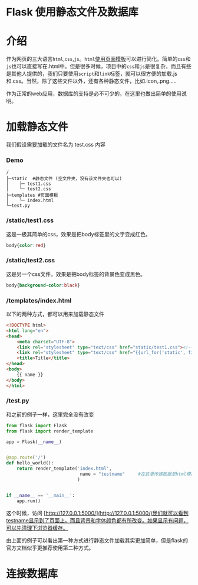 Flask 使用静态文件及数据库
===
# 介绍
作为网页的三大语言``html``,``css``,``js``。``html``[使用页面模板](https://github.com/liufeng3486/Documents/blob/master/Python/Web%E6%A1%86%E6%9E%B6/Flask/Flask%20%E9%A1%B5%E9%9D%A2%E6%A8%A1%E6%9D%BF.md)可以进行简化。简单的``css``和``js``也可以直接写在.html中。但是很多时候，项目中的``css``和``js``是很复杂，而且有些是其他人提供的，我们只要使用``script``和``link``标签，就可以很方便的加载.js和.css。当然，除了这些文件以外，还有各种静态文件，比如.icon,.png.....

作为正常的web应用，数据库的支持是必不可少的，在这里也做出简单的使用说明。

# 加载静态文件
我们假设需要加载的文件名为 test.css 内容
### Demo

```shell
/
├─static  #静态文件 (空文件夹，没有该文件夹也可以)
│    ├─ test1.css
│    └─ test2.css
├─templates #页面模板
│    └─ index.html
└─test.py  
```
### /static/test1.css  
这是一极其简单的css，效果是把body标签里的文字变成红色。
```css
body{color:red}
```
### /static/test2.css  
这是另一个css文件，效果是把body标签的背景色变成黑色。
```css
body{background-color:black}
```
### /templates/index.html  
以下的两种方式，都可以用来加载静态文件
```html  
<!DOCTYPE html>
<html lang="en">
<head>
    <meta charset="UTF-8">
    <link rel="stylesheet" type="text/css" href="static/test1.css"><!--这是一种加载方式。-->
    <link rel="stylesheet" type="text/css" href="{{url_for('static', filename='test2.css')}}"><!--这是另种加载方式。-->
    <title>Title</title>
</head>
<body>
    {{ name }}  
</body>
</html>
```
### /test.py
和之前的例子一样，这里完全没有改变
```python
from flask import Flask
from flask import render_template

app = Flask(__name__)


@app.route('/')
def hello_world():
    return render_template('index.html',
                            name = "testname"     #在这里传递数据至html模板
                           )


if __name__ == '__main__':
    app.run()
```
这个时候，访问 [http://127.0.0.1:5000/](http://127.0.0.1:5000/)我们就可以看到testname显示到了页面上。而且背景和字体颜色都有所改变。如果显示有问题，可以先清理下浏览器缓存。

由上面的例子可以看出第一种方式进行静态文件加载其实更加简单，但是flask的官方文档似乎更推荐使用第二种方式。

# 连接数据库







